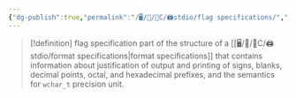 ```yaml
---
{"dg-publish":true,"permalink":"/🖥/📜/🍊C/🖨stdio/flag specifications/","tags":["c"]}
---
```



>[!definition] flag specification
>part of the structure of a [[🖥/📜/🍊C/🖨stdio/format specifications\|format specifications]] that contains information about justification of output and printing of signs, blanks, decimal points, octal, and hexadecimal prefixes, and the semantics for `wchar_t` precision unit.




